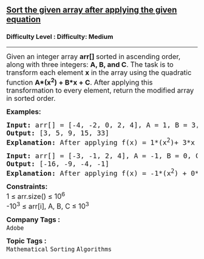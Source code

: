 <h2><a href="https://www.geeksforgeeks.org/problems/sort-the-given-array-after-applying-the-given-equation0304/1?timeMachineDate=2025-05-17">Sort the given array after applying the given equation</a></h2><h3>Difficulty Level : Difficulty: Medium</h3><hr><div class="problems_problem_content__Xm_eO"><p><span style="font-size: 18px;">Given an integer array <strong>arr[] </strong>sorted in ascending order, along with three integers: <strong>A, B, and C</strong>. The task is to transform each element <strong>x</strong> in the array using the quadratic function <strong>A*(x<sup>2</sup>) + B*x + C</strong>. After applying this transformation to every element, return the modified array in sorted order.</span></p>
<p><span style="font-size: 18px;"><strong>Examples:</strong></span></p>
<pre><span style="font-size: 18px;"><strong>Input: </strong>arr[] = [-4, -2, 0, 2, 4], A = 1, B = 3, C = 5
<strong>Output:</strong> [3, 5, 9, 15, 33]
<strong>Explanation: </strong>After applying f(x) = 1*(x<sup>2</sup>)+ 3*x + 5 to each x, we get [9, 3, 5, 15, 33]. After sorting this array, the array becomes [3, 5, 9, 15, 33].</span></pre>
<pre><span style="font-size: 18px;"><strong>Input: </strong>arr[] = [-3, -1, 2, 4], A = -1, B = 0, C = 0
<strong>Output:</strong> [-16, -9, -4, -1]
<strong>Explanation: </strong>After applying f(x) = -1*(x<sup>2</sup>) + 0*x + 0 to each x, we get [ -9, -1, -4, -16 ]. After sorting this array, the array becomes  [-16, -9, -4, -1].</span>
</pre>
<p><span style="font-size: 18px;"><strong>Constraints:</strong><br>1 ≤ arr.size() ≤ 10<sup>6</sup><br>-10<sup>3</sup> ≤ arr[i], A, B, C ≤ 10<sup>3</sup></span></p></div><p><span style=font-size:18px><strong>Company Tags : </strong><br><code>Adobe</code>&nbsp;<br><p><span style=font-size:18px><strong>Topic Tags : </strong><br><code>Mathematical</code>&nbsp;<code>Sorting</code>&nbsp;<code>Algorithms</code>&nbsp;